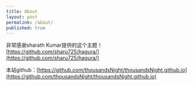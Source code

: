 ```yaml
---
title: About
layout: post
permalink: /about/
published: true
---
```


非常感谢sharath Kumar提供的这个主题！[https://github.com/sharu725/hagura/](https://github.com/sharu725/hagura/)

本站github：[https://github.com/thousandsNight/thousandsNight.github.io](https://github.com/thousandsNight/thousandsNight.github.io)
